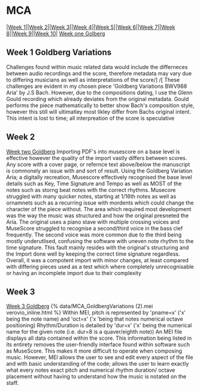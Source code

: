 # MCA
|[Week 1](Week1.md)||[Week 2](week2.md)||[Week 3](week3.md)||[Week 4](week4.md)||[Week 5](week5.md)||[Week 6](week6.md)||[Week 7](week7.md)||[Week 8](week8.md)||[Week 9](week9.md)||[Week 10](week10.md)|
[Week one Golberg](Week1.md)
## Week 1 Goldberg Variations
Challenges found within music related data would include the differneces between audio recordings and the score, therefore metadata may vary due to differing musicians as well as interpretations of the score/]
/[ These challenges are evident in my chosen piece 'Goldberg Variations BWV988 Aria' by J.S Bach. However, due to the compositions dating, I use the Glenn Gould recording which already deviates from the original metadata. Gould performs the piece mathematically to better show Bach's composition style, however this still will ultimatley most likley differ from Bachs original intent. This intent is lost to time; all interpreation of the score is speculative
## Week 2
[Week two Goldberg](week2.md) 
Importing PDF's into musescore on a base level is effective however the quality of the import vastly differs between scores. Any score with a cover page, or refernce text above/below the manuscript is commonely an issue with and sort of result.
Using the Goldberg Variation Aria; a digitally recreation, Musescore effectively recognised the base level details such as Key, Time Signature and Tempo as well as MOST of the notes such as storng beat notes with the correct rhythms. Musecore struggled with many quicker notes, starting at 1/16th notes as well as ornamnets such as a recurring issue with mordents which could change the character of the piece without. The area which required most development was the way the music was structured and how the original presneted the Aria. The original uses a piano stave with multiple crossing voices and MuseScore struggled to recognise a second/third voice in the bass clef frequently. The second voice was more common due to the third being mostly underutlised, confusing the software with uneven note rhythm to the time signature. This fault mainly resides with the original's structuring and the Import done well by keeping the correct time signature regardless. Overall, it was a compotent import with minor changes, at least compared with differing pieces used as a test which where completely unrecognisable or having an incomplete import due to their complexity
## Week 3
[Week 3 Goldberg](week3.md)
{% data/MCA_GoldbergVariations (2).mei verovio_inline.html %}
Within MEI, pitch is represented by 'pname=x' ('x' being the note name) and 'oct=x' ('x 'being that notes numerical octave positioning)
Rhythm/Duration is detailed by 'dur=x' ('x' being the numerical name for the given note (i.e. dur=8 is a quaver/eighth note))
An MEI file displays all data contained within the score.
This information being listed in its entirety removes the user-friendly interface found within software such as MuseScore. This makes it more difficult to operate when composing music. However, MEI allows the user to see and edit every aspect of the file and with basic understanding of the code; allows the user to learn exactly what every notes exact pitch and numerical rhythm duration/ octave placement without having to understand how the music is notated on the staff.
